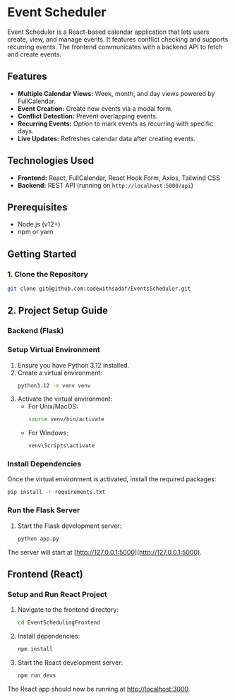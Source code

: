 # Event Scheduler

Event Scheduler is a React-based calendar application that lets users create, view, and manage events. It features conflict checking and supports recurring events. The frontend communicates with a backend API to fetch and create events.

## Features

- **Multiple Calendar Views:** Week, month, and day views powered by FullCalendar.
- **Event Creation:** Create new events via a modal form.
- **Conflict Detection:** Prevent overlapping events.
- **Recurring Events:** Option to mark events as recurring with specific days.
- **Live Updates:** Refreshes calendar data after creating events.

## Technologies Used

- **Frontend:** React, FullCalendar, React Hook Form, Axios, Tailwind CSS
- **Backend:** REST API (running on `http://localhost:5000/api`)

## Prerequisites

- Node.js (v12+)
- npm or yarn

## Getting Started

### 1. Clone the Repository

```bash
git clone git@github.com:codewithsadaf/EventsScheduler.git
```

## 2. Project Setup Guide

### Backend (Flask)

### Setup Virtual Environment

1. Ensure you have Python 3.12 installed.
2. Create a virtual environment:
   ```bash
   python3.12 -m venv venv
   ```
3. Activate the virtual environment:
   - For Unix/MacOS:
     ```bash
     source venv/bin/activate
     ```
   - For Windows:
     ```bash
     venv\Scripts\activate
     ```

### Install Dependencies

Once the virtual environment is activated, install the required packages:
```bash
pip install -r requirements.txt
```

### Run the Flask Server

1. Start the Flask development server:
   ```bash
   python app.py
   ```

The server will start at [http://127.0.0.1:5000](http://127.0.0.1:5000).

## Frontend (React)

### Setup and Run React Project

1. Navigate to the frontend directory:
   ```bash
   cd EventSchedulingFrontend
   ```
2. Install dependencies:
   ```bash
   npm install
   ```
3. Start the React development server:
   ```bash
   npm run devs
   ```

The React app should now be running at [http://localhost:3000](http://localhost:3000).


